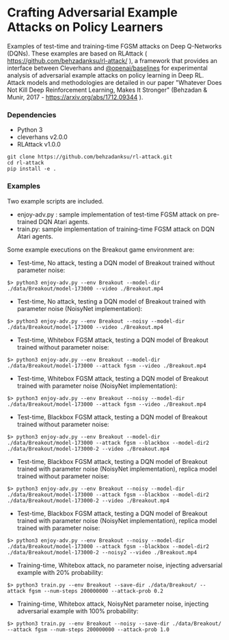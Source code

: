 # Crafting Adversarial Example Attacks on Policy Learners 
Examples of test-time and training-time FGSM attacks on Deep Q-Networks (DQNs). These examples are based on RLAttack ( https://github.com/behzadanksu/rl-attack/ ), a framework that provides an interface between Cleverhans and [@openai/baselines](https://github.com/openai/baselines) for experimental analysis of adversarial example attacks on policy learning in Deep RL. Attack models and methodologies are detailed in our paper "Whatever Does Not Kill Deep Reinforcement Learning, Makes It Stronger" (Behzadan & Munir, 2017 - https://arxiv.org/abs/1712.09344 ). 

### Dependencies
- Python 3
- cleverhans v2.0.0
- RLAttack v1.0.0

```
git clone https://github.com/behzadanksu/rl-attack.git
cd rl-attack
pip install -e .
```

### Examples
Two example scripts are included. 

- enjoy-adv.py : sample implementation of test-time FGSM attack on pre-trained DQN Atari agents.
- train.py: sample implementation of training-time FGSM attack on DQN Atari agents.

Some example executions on the Breakout game environment are: 

- Test-time, No attack, testing a DQN model of Breakout trained without parameter noise:

```
$> python3 enjoy-adv.py --env Breakout --model-dir ./data/Breakout/model-173000 --video ./Breakout.mp4
```

- Test-time, No attack, testing a DQN model of Breakout trained with parameter noise (NoisyNet implementation):
```
$> python3 enjoy-adv.py --env Breakout --noisy --model-dir ./data/Breakout/model-173000 --video ./Breakout.mp4
```

- Test-time, Whitebox FGSM attack, testing a DQN model of Breakout trained without parameter noise:
```
$> python3 enjoy-adv.py --env Breakout --model-dir ./data/Breakout/model-173000 --attack fgsm --video ./Breakout.mp4
```

- Test-time, Whitebox FGSM attack, testing a DQN model of Breakout trained with parameter noise (NoisyNet implementation):
```
$> python3 enjoy-adv.py --env Breakout --noisy --model-dir ./data/Breakout/model-173000 --attack fgsm --video ./Breakout.mp4
```

- Test-time, Blackbox FGSM attack, testing a DQN model of Breakout trained without parameter noise:
```
$> python3 enjoy-adv.py --env Breakout --model-dir ./data/Breakout/model-173000 --attack fgsm --blackbox --model-dir2 ./data/Breakout/model-173000-2 --video ./Breakout.mp4
```

- Test-time, Blackbox FGSM attack, testing a DQN model of Breakout trained with parameter noise (NoisyNet implementation), replica model trained without parameter noise:
```
$> python3 enjoy-adv.py --env Breakout --noisy --model-dir ./data/Breakout/model-173000 --attack fgsm --blackbox --model-dir2 ./data/Breakout/model-173000-2 --video ./Breakout.mp4
```

- Test-time, Blackbox FGSM attack, testing a DQN model of Breakout trained with parameter noise (NoisyNet implementation), replica model trained with parameter noise:
```
$> python3 enjoy-adv.py --env Breakout --noisy --model-dir ./data/Breakout/model-173000 --attack fgsm --blackbox --model-dir2 ./data/Breakout/model-173000-2 --noisy2 --video ./Breakout.mp4
```

- Training-time, Whitebox attack, no parameter noise, injecting adversarial example with 20% probability:

```
$> python3 train.py --env Breakout --save-dir ./data/Breakout/ --attack fgsm --num-steps 200000000 --attack-prob 0.2 
```

- Training-time, Whitebox attack, NoisyNet parameter noise, injecting adversarial example with 100% probability:

```
$> python3 train.py --env Breakout --noisy --save-dir ./data/Breakout/ --attack fgsm --num-steps 200000000 --attack-prob 1.0
```
